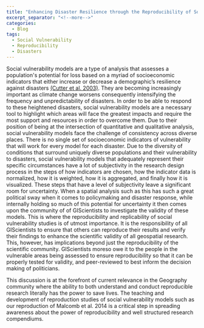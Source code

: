 ```yaml
---
title: "Enhancing Disaster Resilience through the Reproducibility of Social Vulnerability Models "
excerpt_separator: "<!--more-->"
categories:
  - Blog
tags: 
  - Social Vulnerability
  - Reproducibility
  - Disasters
---
```

Social vulnerability models are a type of analysis that assesses a population's potential for loss based on a myriad of socioeconomic indicators that either increase or decrease a demographic’s resilience against disasters [(Cutter et al. 2003)](https://doi.org/10.1111/1540-6237.8402002). They are becoming increasingly important as climate change worsens consequently intensifying the frequency and unpredictability of disasters. In order to be able to respond to these heightened disasters, social vulnerability models are a necessary tool to highlight which areas will face the greatest impacts and require the most support and resources in order to overcome them. Due to their position of being at the intersection of quantitative and qualitative analysis, social vulnerability models face the challenge of consistency across diverse places. There is no single set of socioeconomic indicators of vulnerability that will work for every model for each disaster. Due to the diversity of conditions that surround uniquely diverse populations and their vulnerability to disasters, social vulnerability models that adequately represent their specific circumstances have a lot of subjectivity in the research design process in the steps of how indicators are chosen, how the indicator data is normalized, how it is weighted, how it is aggregated, and finally how it is visualized. These steps that have a level of subjectivity leave a significant room for uncertainty. When a spatial analysis such as this has such a great political sway when it comes to policymaking and disaster response, while internally holding so much of this potential for uncertainty it then comes upon the community of of GIScientists to investigate the validity of these models. This is where the reproducibility and replicability of social vulnerability studies is of utmost importance. It is the responsibility of all GIScientists to ensure that others can reproduce their results and verify their findings to enhance the scientific validity of all geospatial research. This, however, has implications beyond just the reproducibility of the scientific community. GIScientists moreso owe it to the people in the vulnerable areas being assessed to ensure reproducibility so that it can be properly tested for validity, and peer-reviewed to best inform the decision making of politicians. 

This discussion is at the forefront of current relevance in the Geography community where the ability to both understand and conduct reproducible research literally has the power to save lives. The teaching and development of reproduction studies of social vulnerability models such as our reproduction of Malcomb et al. 2014 is a critical step in spreading awareness about the power of reproducibility and well structured research compendiums. 
